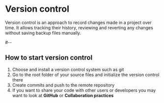 <!-- ---
<!-- <!-- Title of the card -->
<!-- title: Version control
<!-- <!-- Category which the card belongs in -->
<!-- categories:
<!--  - collaborating
<!-- <!-- How difficult is this card, 1 is easy, 5 is hard -->
<!-- difficulty: 1
<!-- <!-- Where did we get this technique from / where to read more -->
<!-- source-url: https://the-turing-way.netlify.app/reproducible-research/vcs.html?highlight=version%20control
<!-- --- -->

<!-- Front of the card -->
<!-- .slide: class="card card-front sharing" -->
# Version control
Version control is an approach to record changes made in a project over time. It allows tracking their history, reviewing and reverting any changes without saving backup files manually.

#--

<!-- Reverse of card -->
<!-- .slide: class="card card-back sharing" -->
## How to start version control
1. Choose and install a version control system such as git
2. Go to the root folder of your source files and initialize the version control there
3. Create commits and push to the remote repository
4. If you want to share your code with other users or developers you may want to look at **GitHub** or 
**Collaboration practices**